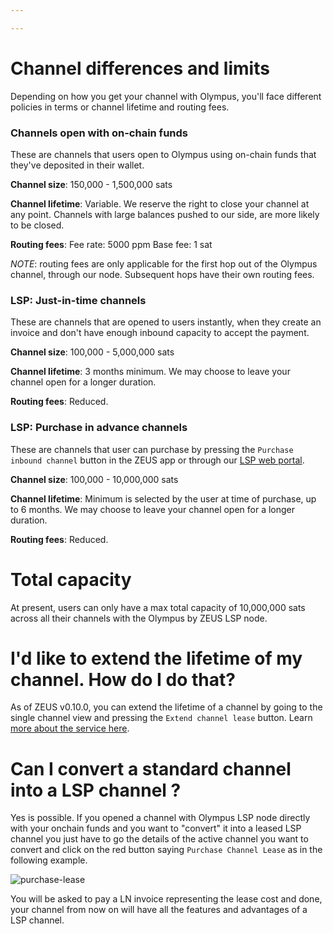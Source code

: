 ```yaml
---

---
```


# Channel differences and limits

Depending on how you get your channel with Olympus, you'll face different policies in terms or channel lifetime and routing fees.

### Channels open with on-chain funds

These are channels that users open to Olympus using on-chain funds that they've deposited in their wallet.

__Channel size__: 150,000 - 1,500,000 sats

__Channel lifetime__: Variable. We reserve the right to close your channel at any point. Channels with large balances pushed to our side, are more likely to be closed.

__Routing fees__:
Fee rate: 5000 ppm
Base fee: 1 sat

*NOTE*: routing fees are only applicable for the first hop out of the Olympus channel, through our node. Subsequent hops have their own routing fees.

### LSP: Just-in-time channels

These are channels that are opened to users instantly, when they create an invoice and don't have enough inbound capacity to accept the payment.

__Channel size__: 100,000 - 5,000,000 sats

__Channel lifetime__: 3 months minimum. We may choose to leave your channel open for a longer duration.

__Routing fees__: Reduced. 

### LSP: Purchase in advance channels

These are channels that user can purchase by pressing the `Purchase inbound channel` button in the ZEUS app or through our [LSP web portal](https://channels.zeuslsp.com/).

__Channel size__: 100,000 - 10,000,000 sats

__Channel lifetime__: Minimum is selected by the user at time of purchase, up to 6 months. We may choose to leave your channel open for a longer duration.

__Routing fees__: Reduced.


# Total capacity

At present, users can only have a max total capacity of 10,000,000 sats across all their channels with the Olympus by ZEUS LSP node.


# I'd like to extend the lifetime of my channel. How do I do that?

As of ZEUS v0.10.0, you can extend the lifetime of a channel by going to the single channel view and pressing the `Extend channel lease` button. Learn [more about the service here](/lsp/services/lsps7).

# Can I convert a standard channel into a LSP channel ?

Yes is possible. If you opened a channel with Olympus LSP node directly with your onchain funds and you want to "convert" it into a leased LSP channel you just have to go the details of the active channel you want to convert and click on the red button saying `Purchase Channel Lease` as in the following example.

![purchase-lease](../../../static/img/zeus-purchase-lease.jpg)

You will be asked to pay a LN invoice representing the lease cost and done, your channel from now on will have all the features and advantages of a LSP channel.